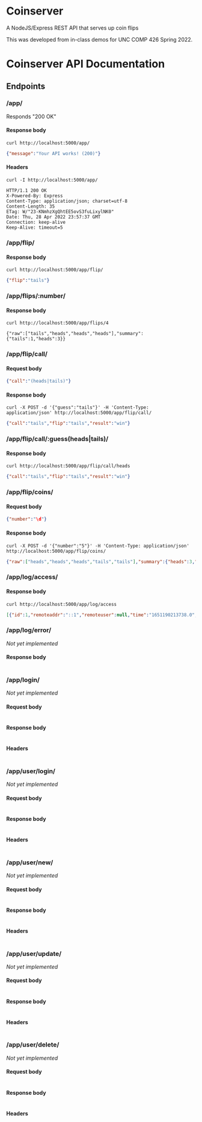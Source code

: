 # Coinserver

A NodeJS/Express REST API that serves up coin flips

This was developed from in-class demos for UNC COMP 426 Spring 2022.

# Coinserver API Documentation

## Endpoints

### /app/

Responds "200 OK"

#### Response body

```
curl http://localhost:5000/app/
```
```json
{"message":"Your API works! (200)"}
```

#### Headers

```
curl -I http://localhost:5000/app/
```
```
HTTP/1.1 200 OK
X-Powered-By: Express
Content-Type: application/json; charset=utf-8
Content-Length: 35
ETag: W/"23-KNmhzXgQhtEE5ovS3fuLixylNK0"
Date: Thu, 28 Apr 2022 23:57:37 GMT
Connection: keep-alive
Keep-Alive: timeout=5
```
### /app/flip/

#### Response body

```
curl http://localhost:5000/app/flip/
```
```json
{"flip":"tails"}
```
### /app/flips/:number/

#### Response body

```
curl http://localhost:5000/app/flips/4
```
```
{"raw":["tails","heads","heads","heads"],"summary":{"tails":1,"heads":3}}
```
### /app/flip/call/

#### Request body

```json
{"call":"(heads|tails)"}
```

#### Response body

```
curl -X POST -d '{"guess":"tails"}' -H 'Content-Type: application/json' http://localhost:5000/app/flip/call/
```

```json
{"call":"tails","flip":"tails","result":"win"}
```
### /app/flip/call/:guess(heads|tails)/

#### Response body

```
curl http://localhost:5000/app/flip/call/heads
```
```json
{"call":"tails","flip":"tails","result":"win"}
```
### /app/flip/coins/

#### Request body

```json
{"number":"\d"}
```
#### Response body

```
curl -X POST -d '{"number":"5"}' -H 'Content-Type: application/json' http://localhost:5000/app/flip/coins/
```

```json
{"raw":["heads","heads","heads","tails","tails"],"summary":{"heads":3,"tails":2}}
```
### /app/log/access/

#### Response body

```
curl http://localhost:5000/app/log/access
```

```json
[{"id":1,"remoteaddr":"::1","remoteuser":null,"time":"1651190213738.0","method":"GET","url":"/","protocol":"http","httpversion":"1.1","status":"200.0","referrer":null,"useragent":"curl/7.74.0"},{"id":2,"remoteaddr":"::1","remoteuser":null,"time":"1651190219236.0","method":"GET","url":"/app/","protocol":"http","httpversion":"1.1","status":"200.0","referrer":null,"useragent":"curl/7.74.0"}]
```

### /app/log/error/

_Not yet implemented_

#### Response body

```json

```
### /app/login/

_Not yet implemented_

#### Request body

```json

```
#### Response body

```json

```
#### Headers

```

```
### /app/user/login/

_Not yet implemented_

#### Request body

```json

```
#### Response body

```json

```
#### Headers

```

```
### /app/user/new/

_Not yet implemented_

#### Request body

```json

```
#### Response body

```json

```
#### Headers

```

```
### /app/user/update/

_Not yet implemented_

#### Request body

```json

```
#### Response body

```json

```
#### Headers

```

```
### /app/user/delete/

_Not yet implemented_

#### Request body

```json

```
#### Response body

```json

```
#### Headers

```

```
